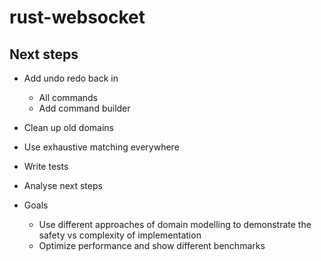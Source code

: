 # rust-websocket

## Next steps

- Add undo redo back in
  - All commands
  - Add command builder
- Clean up old domains
- Use exhaustive matching everywhere
- Write tests
- Analyse next steps

- Goals
  - Use different approaches of domain modelling to demonstrate the safety vs complexity of implementation
  - Optimize performance and show different benchmarks

